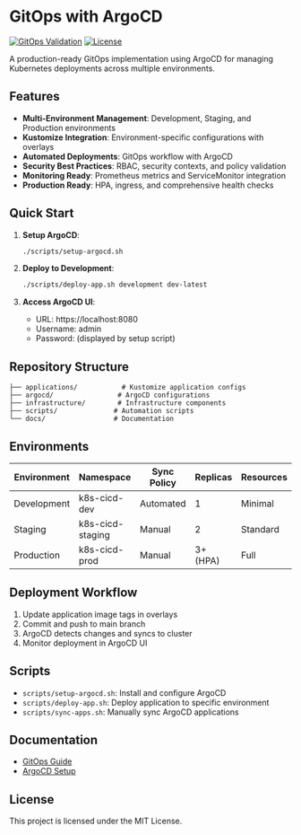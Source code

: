 # GitOps with ArgoCD

[![GitOps Validation](https://github.com/your-username/gitops-argocd-project/actions/workflows/gitops-validation.yml/badge.svg)](https://github.com/your-username/gitops-argocd-project/actions/workflows/gitops-validation.yml)
[![License](https://img.shields.io/badge/License-MIT-blue.svg)](LICENSE)

A production-ready GitOps implementation using ArgoCD for managing Kubernetes deployments across multiple environments.

## Features

- **Multi-Environment Management**: Development, Staging, and Production environments
- **Kustomize Integration**: Environment-specific configurations with overlays
- **Automated Deployments**: GitOps workflow with ArgoCD
- **Security Best Practices**: RBAC, security contexts, and policy validation
- **Monitoring Ready**: Prometheus metrics and ServiceMonitor integration
- **Production Ready**: HPA, ingress, and comprehensive health checks

## Quick Start

1. **Setup ArgoCD**:
   ```bash
   ./scripts/setup-argocd.sh
   ```

2. **Deploy to Development**:
   ```bash
   ./scripts/deploy-app.sh development dev-latest
   ```

3. **Access ArgoCD UI**:
   - URL: https://localhost:8080
   - Username: admin
   - Password: (displayed by setup script)

## Repository Structure

```
├── applications/           # Kustomize application configs
├── argocd/                # ArgoCD configurations
├── infrastructure/        # Infrastructure components
├── scripts/              # Automation scripts
└── docs/                 # Documentation
```

## Environments

| Environment | Namespace | Sync Policy | Replicas | Resources |
|-------------|-----------|-------------|----------|-----------|
| Development | k8s-cicd-dev | Automated | 1 | Minimal |
| Staging | k8s-cicd-staging | Manual | 2 | Standard |
| Production | k8s-cicd-prod | Manual | 3+ (HPA) | Full |

## Deployment Workflow

1. Update application image tags in overlays
2. Commit and push to main branch  
3. ArgoCD detects changes and syncs to cluster
4. Monitor deployment in ArgoCD UI

## Scripts

- `scripts/setup-argocd.sh`: Install and configure ArgoCD
- `scripts/deploy-app.sh`: Deploy application to specific environment
- `scripts/sync-apps.sh`: Manually sync ArgoCD applications

## Documentation

- [GitOps Guide](docs/GITOPS-GUIDE.md)
- [ArgoCD Setup](docs/ARGOCD-SETUP.md)

## License

This project is licensed under the MIT License.
